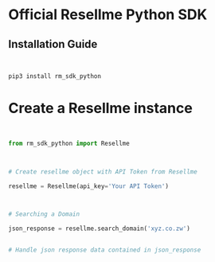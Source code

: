 # Official Resellme Python SDK

## Installation Guide

```python


pip3 install rm_sdk_python


```

#  Create a Resellme instance


```python


from rm_sdk_python import Resellme



# Create resellme object with API Token from Resellme

resellme = Resellme(api_key='Your API Token')



# Searching a Domain

json_response = resellme.search_domain('xyz.co.zw')


# Handle json response data contained in json_response




```

